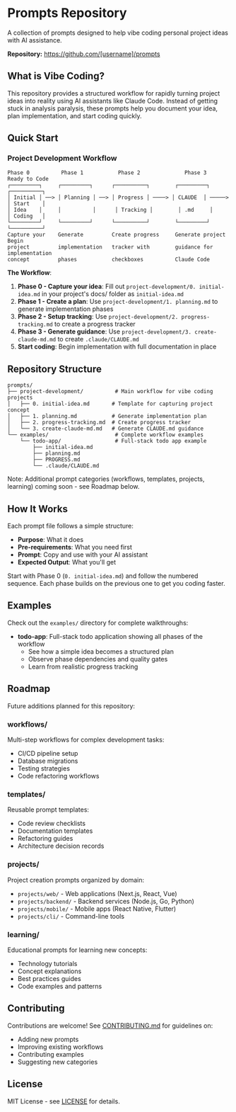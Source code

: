 # Prompts Repository

A collection of prompts designed to help vibe coding personal project ideas with AI assistance.

**Repository:** https://github.com/[username]/prompts

## What is Vibe Coding?

This repository provides a structured workflow for rapidly turning project ideas into reality using AI assistants like Claude Code. Instead of getting stuck in analysis paralysis, these prompts help you document your idea, plan implementation, and start coding quickly.

## Quick Start

### Project Development Workflow

```
Phase 0          Phase 1           Phase 2              Phase 3            Ready to Code
┌─────────┐     ┌─────────┐      ┌──────────┐        ┌─────────┐         ┌──────────┐
│ Initial │ ──> │ Planning │ ──> │ Progress │ ────> │ CLAUDE  │ ─────> │ Start    │
│ Idea    │     │          │      │ Tracking │        │ .md     │         │ Coding   │
└─────────┘     └─────────┘      └──────────┘        └─────────┘         └──────────┘
Capture your    Generate         Create progress     Generate project    Begin
project         implementation   tracker with        guidance for        implementation
concept         phases           checkboxes          Claude Code
```

**The Workflow**:

1. **Phase 0 - Capture your idea**: Fill out `project-development/0. initial-idea.md` in your project's docs/ folder as `initial-idea.md`
2. **Phase 1 - Create a plan**: Use `project-development/1. planning.md` to generate implementation phases
3. **Phase 2 - Setup tracking**: Use `project-development/2. progress-tracking.md` to create a progress tracker
4. **Phase 3 - Generate guidance**: Use `project-development/3. create-claude-md.md` to create `.claude/CLAUDE.md`
5. **Start coding**: Begin implementation with full documentation in place

## Repository Structure

```
prompts/
├── project-development/          # Main workflow for vibe coding projects
│   ├── 0. initial-idea.md       # Template for capturing project concept
│   ├── 1. planning.md           # Generate implementation plan
│   ├── 2. progress-tracking.md  # Create progress tracker
│   └── 3. create-claude-md.md   # Generate CLAUDE.md guidance
└── examples/                     # Complete workflow examples
    └── todo-app/                 # Full-stack todo app example
        ├── initial-idea.md
        ├── planning.md
        ├── PROGRESS.md
        └── .claude/CLAUDE.md
```

Note: Additional prompt categories (workflows, templates, projects, learning) coming soon - see Roadmap below.

## How It Works

Each prompt file follows a simple structure:
- **Purpose**: What it does
- **Pre-requirements**: What you need first
- **Prompt**: Copy and use with your AI assistant
- **Expected Output**: What you'll get

Start with Phase 0 (`0. initial-idea.md`) and follow the numbered sequence. Each phase builds on the previous one to get you coding faster.

## Examples

Check out the `examples/` directory for complete walkthroughs:
- **todo-app**: Full-stack todo application showing all phases of the workflow
  - See how a simple idea becomes a structured plan
  - Observe phase dependencies and quality gates
  - Learn from realistic progress tracking

## Roadmap

Future additions planned for this repository:

### workflows/
Multi-step workflows for complex development tasks:
- CI/CD pipeline setup
- Database migrations
- Testing strategies
- Code refactoring workflows

### templates/
Reusable prompt templates:
- Code review checklists
- Documentation templates
- Refactoring guides
- Architecture decision records

### projects/
Project creation prompts organized by domain:
- `projects/web/` - Web applications (Next.js, React, Vue)
- `projects/backend/` - Backend services (Node.js, Go, Python)
- `projects/mobile/` - Mobile apps (React Native, Flutter)
- `projects/cli/` - Command-line tools

### learning/
Educational prompts for learning new concepts:
- Technology tutorials
- Concept explanations
- Best practices guides
- Code examples and patterns

## Contributing

Contributions are welcome! See [CONTRIBUTING.md](CONTRIBUTING.md) for guidelines on:
- Adding new prompts
- Improving existing workflows
- Contributing examples
- Suggesting new categories

## License

MIT License - see [LICENSE](LICENSE) for details.